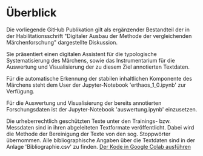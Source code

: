 # Überblick
Die vorliegende GitHub Publikation gilt als ergänzender Bestandteil der in der Habilitationsschrift "Digitaler Ausbau der Methode der vergleichenden Märchenforschung" dargestellte Diskussion.

Sie präsentiert einen digitalen Assistent für die typologische Systematisierung des Märchens, sowie das Instrumentarium für die Auswertung und Visualisierung der zu diesem Ziel annotierten Textdaten.

Für die automatische Erkennung der stabilen inhaltlichen Komponente des Märchens steht dem User der Jupyter-Notebook 'erthaos_1_0.ipynb' zur Verfügung.

Für die Auswertung und Visualisierung der bereits annotierten Forschungsdaten ist der Jupyter-Notebook 'auswertung.ipynb' einzusetzen.

Die urheberrechtlich geschützten Texte unter den Trainings- bzw. Messdaten sind in ihren abgeleiteten Textformate veröffentlicht. Dabei wird die Methode der Bereinigung der Texte von den sog. Stoppwörter übernommen. Alle bibliographische Angaben über die Textdaten sind in der Anlage 'Bibliographie.csv' zu finden.
[Der Kode in Google Colab ausführen](https://colab.research.google.com/github/edadunashvili/Monographie/blob/main/erthaos_1_0.ipynb)
